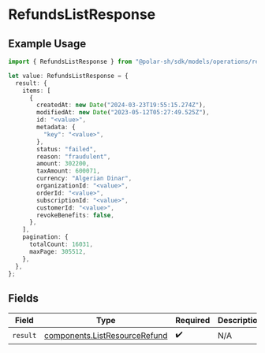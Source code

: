 # RefundsListResponse

## Example Usage

```typescript
import { RefundsListResponse } from "@polar-sh/sdk/models/operations/refundslist.js";

let value: RefundsListResponse = {
  result: {
    items: [
      {
        createdAt: new Date("2024-03-23T19:55:15.274Z"),
        modifiedAt: new Date("2023-05-12T05:27:49.525Z"),
        id: "<value>",
        metadata: {
          "key": "<value>",
        },
        status: "failed",
        reason: "fraudulent",
        amount: 302200,
        taxAmount: 600071,
        currency: "Algerian Dinar",
        organizationId: "<value>",
        orderId: "<value>",
        subscriptionId: "<value>",
        customerId: "<value>",
        revokeBenefits: false,
      },
    ],
    pagination: {
      totalCount: 16031,
      maxPage: 305512,
    },
  },
};
```

## Fields

| Field                                                                          | Type                                                                           | Required                                                                       | Description                                                                    |
| ------------------------------------------------------------------------------ | ------------------------------------------------------------------------------ | ------------------------------------------------------------------------------ | ------------------------------------------------------------------------------ |
| `result`                                                                       | [components.ListResourceRefund](../../models/components/listresourcerefund.md) | :heavy_check_mark:                                                             | N/A                                                                            |